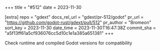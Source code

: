 +++
title = "#512"
date = 2023-11-30

[extra]
repo = "gdext"
docs_rel_url = "gdext/pr-512/godot"
pr_url = "https://github.com/godot-rust/gdext/pull/512"
pr_author = "Bromeon"
sort_key = 2023-11-30
date_time = 2023-11-30T16:47:38Z
commit_sha = "a5f13ff61a5cf936076cc5d10c1e1a385a651381"
+++

Check runtime and compiled Godot versions for compatibility
